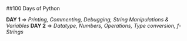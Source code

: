 ##100 Days of Python

**DAY 1** => _Printing, Commenting, Debugging, String Manipulations & Variables_ 
**DAY 2** => _Datatype, Numbers, Operations, Type conversion, f-Strings_